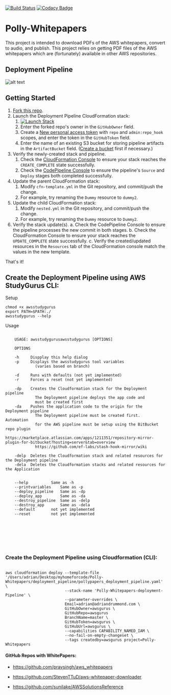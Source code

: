 
[![Build Status](https://travis-ci.org/drumadrian/Polly-Whitepapers.svg?branch=master)](https://travis-ci.org/drumadrian/Polly-Whitepapers.svg?branch=master)
[![Codacy Badge](https://api.codacy.com/project/badge/Grade/eb3c203b2e2a434db8d3f7787d254635)](https://www.codacy.com/app/drumadrian/Polly-Whitepapers?utm_source=github.com&amp;utm_medium=referral&amp;utm_content=drumadrian/Polly-Whitepapers&amp;utm_campaign=Badge_Grade)


# Polly-Whitepapers
This project is intended to download PDFs of the AWS whitepapers, convert to audio, and publish.  This project relies on getting PDF files of the AWS whitepapers which are (fortunately) available in other AWS repositories.  



## Deployment Pipeline

![alt text](https://raw.githubusercontent.com/drumadrian/Polly-Whitepapers/master/Polly_Papers_Deployment_Flow.png)





## Getting Started

1. [Fork this repo](fork).
2. Launch the Deployment Pipeline CloudFormation stack:
    1. [![Launch Stack](https://cdn.rawgit.com/buildkite/cloudformation-launch-stack-button-svg/master/launch-stack.svg)](https://console.aws.amazon.com/cloudformation/home#/stacks/new?stackName=polly-whitepapers-deployment-pipeline&templateURL=https://s3.amazonaws.com/wjordan-aws-codepipeline/cfn-template.yml)
    2. Enter the forked repo's owner in the `GitHubOwner` field.
    3. Create a [New personal access token](https://github.com/settings/tokens/new) with `repo` and `admin:repo_hook` scopes, and enter the token in the `GitHubToken` field.
    4. Enter the name of an existing S3 bucket for storing pipeline artifacts in the `ArtifactBucket` field. ([Create a bucket](http://docs.aws.amazon.com/AmazonS3/latest/gsg/CreatingABucket.html) first if necessary.)
3. Verify the newly-created stack and pipeline.
    1. Check the [CloudFormation Console](https://console.aws.amazon.com/cloudformation) to ensure your stack reaches the `CREATE_COMPLETE` state successfully.
    2. Check the [CodePipeline Console](https://console.aws.amazon.com/codepipeline) to ensure the pipeline's `Source` and `Deploy` stages both completed successfully.
4. Update the parent CloudFormation stack:
    1. Modify `cfn-template.yml` in the Git repository, and commit/push the change.
    2. For example, try renaming the `Dummy` resource to `dummy2`.
5. Update the child CloudFormation stack:
    1. Modify `nested.yml` in the Git repository, and commit/push the change.
    2. For example, try renaming the `Dummy` resource to `Dummy2`.
6. Verify the stack update(s).
  a. Check the CodePipeline Console to ensure the pipeline processes the new commit in both stages.
  b. Check the CloudFormation Console to ensure your stack reaches the `UPDATE_COMPLETE` state successfully.
  c. Verify the created/updated resources in the `Resources` tab of the CloudFormation console match the values in the new template.

That's it!





## Create the Deployment Pipeline using AWS StudyGurus CLI: 


Setup

```
chmod +x awsstudygurus
export PATH=$PATH:./
awsstudygurus --help

```

Usage

```

    USAGE: awsstudygurusawsstudygurus [OPTIONS] 

    OPTIONS

	-h     Dispplay this help dialog
	-p     Displays the awsstudygurus tool variables 
	         (varies based on branch)

	-d     Runs with defaults (not yet implemented)
	-r     Forces a reset (not yet implemented)

	-dp    Creates the Cloudformation stack for the Deployment pipeline
	         The Deployment pipeline deploys the app code and 
	         must be created first
	-da    Pushes the application code to the origin for the Deployment pipeline
	         The Deployment pipeline must be created first.  Automation 
	         for the AWS pipeline must be setup using the BitBucket repo plugin
	         https://marketplace.atlassian.com/apps/1211351/repository-mirror-plugin-for-bitbucket?hosting=server&tab=overview
	         https://github.com/ef-labs/stash-hook-mirror/wiki

	-delp  Deletes the Cloudformation stack and related resources for the Deployment pipeline
	-dela  Deletes the Cloudformation stacks and related resources for the Application


	--help 		    Same as -h
	--printvariables    Same as -p
	--deploy_pipeline   Same as -dp
	--deploy_app 	    Same as -da
	--destroy_pipeline  Same as -delp
	--destroy_app	    Same as -dela
	--default 	    not yet implemented
	--reset  	    not yet implemented


```


<br/>
<br/>
<br/>
<br/>





### Create the Deployment Pipeline using Cloudformation (CLI): 

```

aws cloudformation deploy --template-file '/Users/adrian/Desktop/myhomeforcode/Polly-Whitepapers/deployment_pipeline/pollypapers_deployment_pipeline.yaml' \
                          --stack-name 'Polly-Whitepapers-deployment-Pipeline' \
                          --parameter-overrides \ 
                          Email=adrian@adriandrummond.com \
                          GitHubOwner=awsgurus \ 
                          GitHubRepo=awsgurus 
                          BranchName=master \ 
                          GitHubToken=awsgurus \ 
                          GitHubUrl=awsgurus \
                          --capabilities CAPABILITY_NAMED_IAM \
                          --no-fail-on-empty-changeset \
                          --tags createdby=awsgurus project=Polly-Whitepapers

```





#### GitHub Repos with WhitePapers:

- https://github.com/pravsingh/aws_whitepapers

- https://github.com/StevenTTuD/aws-whitepaper-downloader

- https://github.com/sunilake/AWSSolutionsReference




